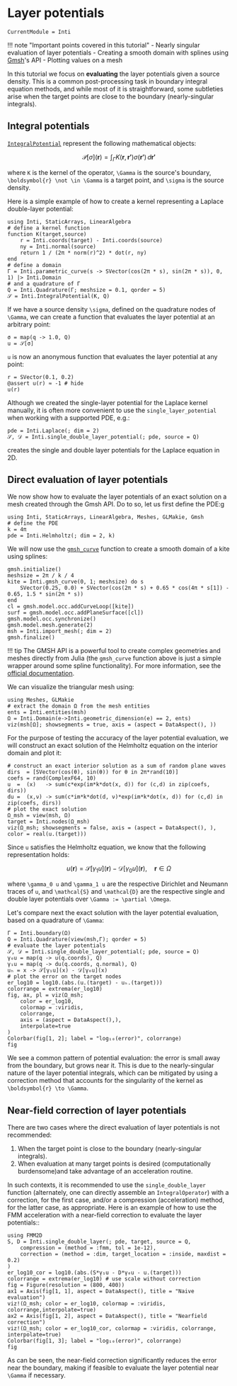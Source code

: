 # Layer potentials

```@meta
CurrentModule = Inti
```

!!! note "Important points covered in this tutorial"
    - Nearly singular evaluation of layer potentials
    - Creating a smooth domain with splines using [Gmsh](https://gmsh.info/)'s API
    - Plotting values on a mesh

In this tutorial we focus on **evaluating** the layer potentials given a source
density. This is a common post-processing task in boundary integral equation
methods, and while most of it is straightforward, some subtleties arise when the
target points are close to the boundary (nearly-singular integrals).

## Integral potentials

[`IntegralPotential`](@ref) represent the following mathematical objects:

```math
\mathcal{P}[\sigma](\boldsymbol{r}) = \int_{\Gamma} K(\boldsymbol{r}, \boldsymbol{r'}) \sigma(\boldsymbol{r'}) \, d\boldsymbol{r'}
```

where ``K`` is the kernel of the operator, ``\Gamma`` is the source's boundary,
``\boldsymbol{r} \not \in \Gamma`` is a target point, and ``\sigma`` is the
source density.

Here is a simple example of how to create a kernel representing a Laplace
double-layer potential:

```@example layer_potentials
using Inti, StaticArrays, LinearAlgebra
# define a kernel function
function K(target,source)
    r = Inti.coords(target) - Inti.coords(source)
    ny = Inti.normal(source)
    return 1 / (2π * norm(r)^2) * dot(r, ny)
end
# define a domain
Γ = Inti.parametric_curve(s -> SVector(cos(2π * s), sin(2π * s)), 0, 1) |> Inti.Domain
# and a quadrature of Γ
Q = Inti.Quadrature(Γ; meshsize = 0.1, qorder = 5)
𝒮 = Inti.IntegralPotential(K, Q)
```

If we have a source density ``\sigma``, defined on the quadrature nodes of
``\Gamma``, we can create a function that evaluates the layer potential at an
arbitrary point:

```@example layer_potentials
σ = map(q -> 1.0, Q)
u = 𝒮[σ]
```

`u` is now an anonymous function that evaluates the layer potential at any point:

```@example layer_potentials
r = SVector(0.1, 0.2)
@assert u(r) ≈ -1 # hide
u(r)
```

Although we created the single-layer potential for the Laplace kernel manually,
it is often more convenient to use the `single_layer_potential` when working
with a supported PDE, e.g.:

```@example layer_potentials
pde = Inti.Laplace(; dim = 2)
𝒮, 𝒟 = Inti.single_double_layer_potential(; pde, source = Q)
```

creates the single and double layer potentials for the Laplace equation in 2D.

## Direct evaluation of layer potentials

We now show how to evaluate the layer potentials of an exact solution on a mesh
created through the Gmsh API. Do to so, let us first define the PDE:g

```@example layer_potentials
using Inti, StaticArrays, LinearAlgebra, Meshes, GLMakie, Gmsh
# define the PDE
k = 4π
pde = Inti.Helmholtz(; dim = 2, k)
```

We will now use the [`gmsh_curve`](@ref) function to create a smooth domain of a
kite using splines:

```@example layer_potentials
gmsh.initialize()
meshsize = 2π / k / 4
kite = Inti.gmsh_curve(0, 1; meshsize) do s
    SVector(0.25, 0.0) + SVector(cos(2π * s) + 0.65 * cos(4π * s[1]) - 0.65, 1.5 * sin(2π * s))
end
cl = gmsh.model.occ.addCurveLoop([kite])
surf = gmsh.model.occ.addPlaneSurface([cl])
gmsh.model.occ.synchronize()
gmsh.model.mesh.generate(2)
msh = Inti.import_mesh(; dim = 2)
gmsh.finalize()
```

!!! tip
    The GMSH API is a powerful tool to create complex geometries and meshes
    directly from Julia (the `gmsh_curve` function above is just a simple
    wrapper around some spline functionality). For more information, see the
    [official
    documentation](https://gmsh.info/doc/texinfo/gmsh.html#Gmsh-application-programming-interface).

We can visualize the triangular mesh using:

```@example layer_potentials
using Meshes, GLMakie
# extract the domain Ω from the mesh entities
ents = Inti.entities(msh)
Ω = Inti.Domain(e->Inti.geometric_dimension(e) == 2, ents)
viz(msh[Ω]; showsegments = true, axis = (aspect = DataAspect(), ))
```

For the purpose of testing the accuracy of the layer potential evaluation, we
will construct an exact solution of the Helmholtz equation on the interior
domain and plot it:

```@example layer_potentials
# construct an exact interior solution as a sum of random plane waves
dirs  = [SVector(cos(θ), sin(θ)) for θ in 2π*rand(10)]
coefs = rand(ComplexF64, 10)
u  =  (x)   -> sum(c*exp(im*k*dot(x, d)) for (c,d) in zip(coefs, dirs))
du =  (x,ν) -> sum(c*im*k*dot(d, ν)*exp(im*k*dot(x, d)) for (c,d) in zip(coefs, dirs))
# plot the exact solution
Ω_msh = view(msh, Ω)
target = Inti.nodes(Ω_msh)
viz(Ω_msh; showsegments = false, axis = (aspect = DataAspect(), ), color = real(u.(target)))
```

Since `u` satisfies the Helmholtz equation, we know that the following
representation holds:

```math
u(\boldsymbol{r}) = \mathcal{S}[\gamma_1 u](\boldsymbol{r}) - \mathcal{D}[\gamma_0 u](\boldsymbol{r}), \quad \boldsymbol{r} \in \Omega
```

where ``\gamma_0 u`` and ``\gamma_1 u`` are the respective Dirichlet and
Neumann traces of ``u``, and ``\mathcal{S}`` and ``\mathcal{D}`` are the respective
single and double layer potentials over ``\Gamma := \partial \Omega``.

Let's compare next the exact solution with the layer potential evaluation, based
on a quadrature of ``\Gamma``:

```@example layer_potentials
Γ = Inti.boundary(Ω)
Q = Inti.Quadrature(view(msh,Γ); qorder = 5)
# evaluate the layer potentials
𝒮, 𝒟 = Inti.single_double_layer_potential(; pde, source = Q)
γ₀u = map(q -> u(q.coords), Q)
γ₁u = map(q -> du(q.coords, q.normal), Q)
uₕ = x -> 𝒮[γ₁u](x) - 𝒟[γ₀u](x)
# plot the error on the target nodes
er_log10 = log10.(abs.(u.(target) - uₕ.(target)))
colorrange = extrema(er_log10)
fig, ax, pl = viz(Ω_msh;
    color = er_log10,
    colormap = :viridis,
    colorrange,
    axis = (aspect = DataAspect(),),
    interpolate=true
)
Colorbar(fig[1, 2]; label = "log₁₀(error)", colorrange)
fig
```

We see a common pattern of potential evaluation: the error is small away from
the boundary, but grows near it. This is due to the nearly-singular nature of
the layer potential integrals, which can be mitigated by using a correction
method that accounts for the singularity of the kernel as ``\boldsymbol{r} \to
\Gamma``.

## Near-field correction of layer potentials

There are two cases where the direct evaluation of layer potentials is not
recommended:

1. When the target point is close to the boundary (nearly-singular integrals).
2. When evaluation at many target points is desired (computationally
   burdensome)and take advantage of an acceleration routine.

In such contexts, it is recommended to use the `single_double_layer` function
(alternately, one can directly assemble an `IntegralOperator`) with a
correction, for the first case, and/or a compression (acceleration) method, for
the latter case, as appropriate. Here is an example of how to use the FMM
acceleration with a near-field correction to evaluate the layer potentials::

```@example layer_potentials
using FMM2D
S, D = Inti.single_double_layer(; pde, target, source = Q,
    compression = (method = :fmm, tol = 1e-12),
    correction = (method = :dim, target_location = :inside, maxdist = 0.2)
)
er_log10_cor = log10.(abs.(S*γ₁u - D*γ₀u - u.(target)))
colorrange = extrema(er_log10) # use scale without correction
fig = Figure(resolution = (800, 400))
ax1 = Axis(fig[1, 1], aspect = DataAspect(), title = "Naive evaluation")
viz!(Ω_msh; color = er_log10, colormap = :viridis, colorrange,interpolate=true)
ax2 = Axis(fig[1, 2], aspect = DataAspect(), title = "Nearfield correction")
viz!(Ω_msh; color = er_log10_cor, colormap = :viridis, colorrange, interpolate=true)
Colorbar(fig[1, 3]; label = "log₁₀(error)", colorrange)
fig
```

As can be seen, the near-field correction significantly reduces the error near
the boundary, making if feasible to evaluate the layer potential near ``\Gamma``
if necessary.
